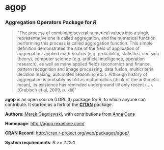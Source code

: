 # **agop**

### Aggregation Operators Package for *R*


> "The process of combining several numerical values into a single 
representative one is called aggregation, and the numerical function 
 performing this process is called aggregation function. 
 This simple definition demonstrates the size of the field of application of aggregation: 
    applied mathematics (e.g. probability, statistics, decision theory), computer science 
    (e.g. artificial  intelligence, operation research), as well as many applied fields 
    (economics and finance, pattern recognition and image processing, data fusion, 
     multicriteria decision making, automated reasoning etc.). Although history of aggregation is probably 
     as old as mathematics (think of the arithmetic mean), its existence
has reminded underground till only recent (...).
 [Grabisch et al, 2009, p. xiii]"
 
**agop** is an open source (LGPL 3) package for R, to which anyone can contribute.
It started as a fork of the **[CITAN](http://gagolewski.rexamine.com/resources/)** package.

**Authors**: [Marek Gagolewski](http://gagolewski.rexamine.com/),
with contributions from [Anna Cena](http://cena.rexamine.com/)

**Homepage**: http://agop.rexamine.com/

**CRAN Record**: http://cran.r-project.org/web/packages/agop/

**System requirements**: *R >= 2.12.0*
